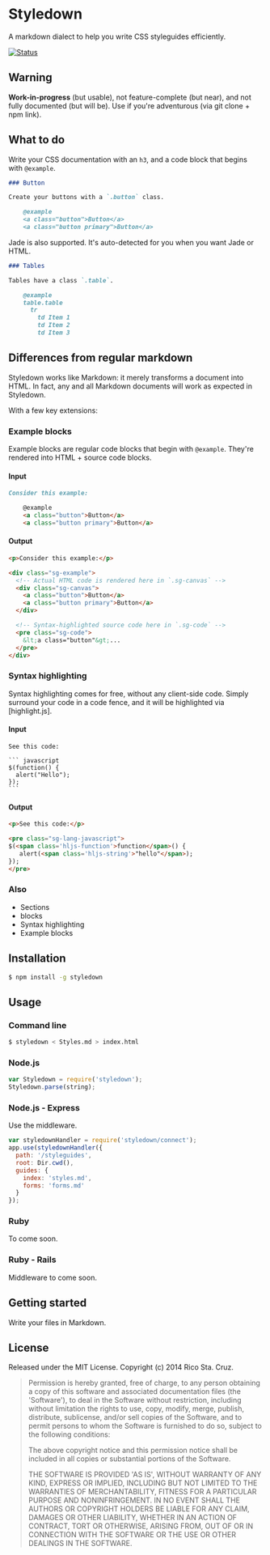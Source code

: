 Styledown
=========

A markdown dialect to help you write CSS styleguides efficiently.

[![Status](https://travis-ci.org/rstacruz/styledown.png?branch=master)](https://travis-ci.org/rstacruz/styledown)

Warning
-------

**Work-in-progress** (but usable), not feature-complete (but near), and not 
fully documented (but will be). Use if you're adventurous (via git clone + npm 
link).

What to do
----------

Write your CSS documentation with an `h3`, and a code block that begins with 
`@example`.

``` markdown
### Button

Create your buttons with a `.button` class.

    @example
    <a class="button">Button</a>
    <a class="button primary">Button</a>
```

Jade is also supported. It's auto-detected for you when you want Jade or HTML.

``` markdown
### Tables

Tables have a class `.table`.

    @example
    table.table
      tr
        td Item 1
        td Item 2
        td Item 3
```

Differences from regular markdown
---------------------------------

Styledown works like Markdown: it merely transforms a document into HTML. In 
fact, any and all Markdown documents will work as expected in Styledown.

With a few key extensions:

### Example blocks

Example blocks are regular code blocks that begin with `@example`. They're 
rendered into HTML + source code blocks.

#### Input

``` markdown
Consider this example:

    @example
    <a class="button">Button</a>
    <a class="button primary">Button</a>
```

#### Output

``` html
<p>Consider this example:</p>

<div class="sg-example">
  <!-- Actual HTML code is rendered here in `.sg-canvas` -->
  <div class="sg-canvas">
    <a class="button">Button</a>
    <a class="button primary">Button</a>
  </div>

  <!-- Syntax-highlighted source code here in `.sg-code` -->
  <pre class="sg-code">
    &lt;a class="button"&gt;...
  </pre>
</div>
```

### Syntax highlighting

Syntax highlighting comes for free, without any client-side code. Simply 
surround your code in a code fence, and it will be highlighted via 
[highlight.js].

#### Input

    See this code:

    ``` javascript
    $(function() {
      alert("Hello");
    });
    ```

#### Output

``` html
<p>See this code:</p>

<pre class="sg-lang-javascript">
$(<span class='hljs-function'>function</span>() {
   alert(<span class='hljs-string'>"hello"</span>);
});
</pre>
```

### Also

 * Sections
 * blocks
 * Syntax highlighting
 * Example blocks

Installation
------------

``` bash
$ npm install -g styledown
```

Usage
-----

### Command line

``` bash
$ styledown < Styles.md > index.html
```

### Node.js

``` js
var Styledown = require('styledown');
Styledown.parse(string);
```

### Node.js - Express

Use the middleware.

``` js
var styledownHandler = require('styledown/connect');
app.use(styledownHandler({
  path: '/styleguides',
  root: Dir.cwd(),
  guides: {
    index: 'styles.md',
    forms: 'forms.md'
  }
});
```

### Ruby

To come soon.

### Ruby - Rails

Middleware to come soon.

Getting started
---------------

Write your files in Markdown.

License
-------

Released under the MIT License. Copyright (c) 2014 Rico Sta. Cruz.

> Permission is hereby granted, free of charge, to any person obtaining
a copy of this software and associated documentation files (the
'Software'), to deal in the Software without restriction, including
without limitation the rights to use, copy, modify, merge, publish,
distribute, sublicense, and/or sell copies of the Software, and to
permit persons to whom the Software is furnished to do so, subject to
the following conditions:
>
> The above copyright notice and this permission notice shall be
included in all copies or substantial portions of the Software.
>
> THE SOFTWARE IS PROVIDED 'AS IS', WITHOUT WARRANTY OF ANY KIND,
EXPRESS OR IMPLIED, INCLUDING BUT NOT LIMITED TO THE WARRANTIES OF
MERCHANTABILITY, FITNESS FOR A PARTICULAR PURPOSE AND NONINFRINGEMENT.
IN NO EVENT SHALL THE AUTHORS OR COPYRIGHT HOLDERS BE LIABLE FOR ANY
CLAIM, DAMAGES OR OTHER LIABILITY, WHETHER IN AN ACTION OF CONTRACT,
TORT OR OTHERWISE, ARISING FROM, OUT OF OR IN CONNECTION WITH THE
SOFTWARE OR THE USE OR OTHER DEALINGS IN THE SOFTWARE.
